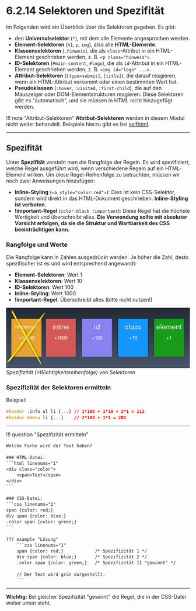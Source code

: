 # 6.2.14 Selektoren und Spezifität

Im Folgenden wird ein Überblick über die Selektoren gegeben. Es gibt:

- den **Universalselektor** (`*`), mit dem alle Elemente angesprochen werden.
- **Element-Selektoren** (`h1`, `p`, `img`), also alle **HTML-Elemente**.
- **Klassenselektoren** (`.hinweis`), die als `class`-Attribut in ein HTML-Element geschrieben werden, z. B. `<p class="hinweis">`.
- **ID-Selektoren** (`#main-content`, `#logo`), die als `id`-Attribut in ein HTML-Element geschrieben werden, z. B. `<img id="logo" ...>`.
- **Attribut-Selektoren** (`[type=submit]`, `[title]`), die darauf reagieren, wenn ein HTML-Attribut vorkommt oder einen bestimmten Wert hat.
- **Pseudoklassen** (`:hover`, `:visited`, `:first-child`), die auf den Mauszeiger oder DOM-Elementstrukturen reagieren. Diese Selektoren gibt es "automatisch", und sie müssen in HTML nicht hinzugefügt werden.

!!! note "Attribut-Selektoren"
    **Attribut-Selektoren** werden in diesem Modul nicht weiter behandelt. Beispiele hierzu gibt es bei [selfhtml](https://wiki.selfhtml.org/wiki/CSS/Selektoren/Attributselektor).

---

## Spezifität

Unter **Spezifität** versteht man die Rangfolge der Regeln. Es wird spezifiziert, welche Regel ausgeführt wird, wenn verschiedene Regeln auf ein HTML-Element wirken. Um diese Regel-Reihenfolge zu betrachten, müssen wir noch zwei Anweisungen hinzufügen:

- **Inline-Styling** (`<a style="color:red">`): Dies ist kein CSS-Selektor, sondern wird direkt in das HTML-Dokument geschrieben. **Inline-Styling ist verboten.**
- **!important-Regel** (`color:black !important`): Diese Regel hat die höchste Wertigkeit und überschreibt alles. **Die Verwendung sollte mit absoluter Vorsicht erfolgen, da sie die Struktur und Wartbarkeit des CSS beeinträchtigen kann.**

### Rangfolge und Werte

Die Rangfolge kann in Zahlen ausgedrückt werden. Je höher die Zahl, desto spezifischer ist es und wird entsprechend angewandt:

- **Element-Selektoren**: Wert 1
- **Klassenselektoren**: Wert 10
- **ID-Selektoren**: Wert 100
- **Inline-Styling**: Wert 1000
- **!important-Regel**: Überschreibt alles (bitte nicht nutzen!)

![Spezifizität (=Wichtigkeitsreihenfolge) von Selektoren](media/Css5-selektoren.png)
*Spezifizität (=Wichtigkeitsreihenfolge) von Selektoren*


### Spezifizität der Selektoren ermitteln

Beispiel:
```css linenums="1"
#header .info ul li {...} // 1*100 + 1*10 + 2*1 = 112
#header #menu li {...}    // 2*100 + 1*1 = 201
```
---

!!! question "Spezifizität ermitteln"

    Welche Farbe wird der Text haben?

    ### HTML-Datei:
    ```html linenums="1"
    <div class="color">
        <span>Text</span> 
    </div>
    ```

    ### CSS-Datei:
    ```css linenums="1"
    span {color: red;}            
    div span {color: blue;}       
    .color span {color: green;}   
    ```

    ??? example "Lösung"
        ```css linenums="1"
        span {color: red;}            /* Spezifizität 1 */
        div span {color: blue;}       /* Spezifizität 2 */
        .color span {color: green;}   /* Spezifizität 11 "gewinnt" */
        
        // Der Text wird grün dargestellt.
        ```

---

**Wichtig:** Bei gleicher Spezifizität "gewinnt" die Regel, die in der CSS-Datei weiter unten steht.
